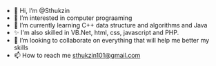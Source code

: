 - 👋 Hi, I’m @Sthukzin
- 👀 I’m interested in computer prograaming
- 🌱 I’m currently learning C++ data structure and algorithms and Java
- ✨ I'm also skilled in VB.Net, html, css, javascript and PHP.
- 💞️ I’m looking to collaborate on everything that will help me better my skills
- 📫 How to reach me sthukzin101@gmail.com

<!---
Sthukzin/Sthukzin is a ✨ special ✨ repository because its `README.md` (this file) appears on your GitHub profile.
You can click the Preview link to take a look at your changes.
--->

